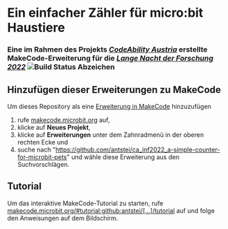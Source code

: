 # Ein einfacher Zähler für micro:bit Haustiere
### Eine im Rahmen des Projekts _[CodeAbility Austria](https://codeability.uibk.ac.at)_ erstellte MakeCode-Erweiterung für die _[Lange Nacht der Forschung 2022](https://langenachtderforschung.at/station/2903)_ ![Build Status Abzeichen](https://github.com/antstei/ca_inf2022_a-simple-counter-for-microbit-pets/workflows/MakeCode/badge.svg)

## Hinzufügen dieser Erweiterungen zu MakeCode

Um dieses Repository als eine [Erweiterung in MakeCode](https://makecode.com/extensions) hinzuzufügen

1. rufe [makecode.microbit.org](https://makecode.microbit.org/) auf,
2. klicke auf **Neues Projekt**,
3. klicke auf **Erweiterungen** unter dem Zahnradmenü in der oberen rechten Ecke und
4. suche nach "https://github.com/antstei/ca_inf2022_a-simple-counter-for-microbit-pets" und wähle diese Erweiterung aus den Suchvorschlägen.

## Tutorial

Um das interaktive MakeCode-Tutorial zu starten, rufe [makecode.microbit.org/#tutorial:github:antstei/[...]/tutorial](https://makecode.microbit.org/#tutorial:github:antstei/ca_inf2022_a-simple-counter-for-microbit-pets/tutorial) auf und folge den Anweisungen auf dem Bildschirm.
